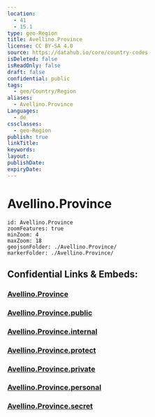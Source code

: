 ```yaml
---
location:
  - 41
  - 15.1
type: geo-Region
title: Avellino.Province
license: CC BY-SA 4.0
source: https://datahub.io/core/country-codes
isDeleted: false
isReadOnly: false
draft: false
confidential: public
tags:
  - geo/Country/Region
aliases:
  - Avellino.Province
Languages:
  - de
cssclasses:
  - geo-Region
publish: true
linkTitle:
keywords:
layout:
publishDate:
expiryDate:
---
```


# Avellino.Province

```leaflet
id: Avellino.Province
zoomFeatures: true 
minZoom: 4 
maxZoom: 18
geojsonFolder: ./Avellino.Province/
markerFolder: ./Avellino.Province/
```


## Confidential Links & Embeds: 

### [Avellino.Province](/_Standards/Earth/Continent/Europe/Europe~South/Italy/regions~Italy/Campania/Avellino.Province.md) 

### [Avellino.Province.public](/_public/Earth/Continent/Europe/Europe~South/Italy/regions~Italy/Campania/Avellino.Province.public.md) 

### [Avellino.Province.internal](/_internal/Earth/Continent/Europe/Europe~South/Italy/regions~Italy/Campania/Avellino.Province.internal.md) 

### [Avellino.Province.protect](/_protect/Earth/Continent/Europe/Europe~South/Italy/regions~Italy/Campania/Avellino.Province.protect.md) 

### [Avellino.Province.private](/_private/Earth/Continent/Europe/Europe~South/Italy/regions~Italy/Campania/Avellino.Province.private.md) 

### [Avellino.Province.personal](/_personal/Earth/Continent/Europe/Europe~South/Italy/regions~Italy/Campania/Avellino.Province.personal.md) 

### [Avellino.Province.secret](/_secret/Earth/Continent/Europe/Europe~South/Italy/regions~Italy/Campania/Avellino.Province.secret.md)

